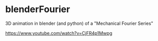 # blenderFourier
3D animation in blender (and python) of a "Mechanical Fourier Series"

https://www.youtube.com/watch?v=CjFR4p1Mwpg
